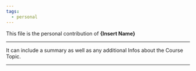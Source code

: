 ```yaml
---
tags:
  - personal
---
```

This file is the personal contribution of **{Insert Name}** 

---
It can include a summary as well as any additional Infos about the Course Topic.

---
